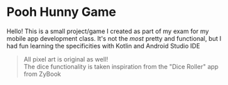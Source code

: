 # Pooh Hunny Game
Hello! This is a small project/game I created as part of my exam for my mobile app development class. It's not the <i>most</i> pretty and functional, but I had fun learning the specificities
with Kotlin and Android Studio IDE
> All pixel art is original as well! <br>
> The dice functionality is taken inspiration from the "Dice Roller" app from ZyBook
